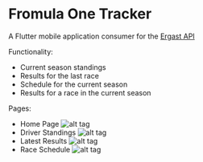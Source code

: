 # Fromula One Tracker 

A Flutter mobile application consumer for the [Ergast API](https://ergast.com/mrd/)

Functionality: 
- Current season standings
- Results for the last race
- Schedule for the current season
- Results for a race in the current season

Pages:
- Home Page
![alt tag](https://user-images.githubusercontent.com/26814567/67003267-12f5b300-f13a-11e9-9f55-795a589bae5c.png)
- Driver Standings
![alt tag](https://user-images.githubusercontent.com/26814567/67003276-1852fd80-f13a-11e9-93a3-2e6dc4ad2b36.png)
- Latest Results
![alt tag](https://user-images.githubusercontent.com/26814567/67003309-2143cf00-f13a-11e9-90b8-b4e220c1cae7.png)
- Race Schedule
![alt tag](https://user-images.githubusercontent.com/26814567/67003323-26088300-f13a-11e9-80fc-46a39bc19cf9.png)
